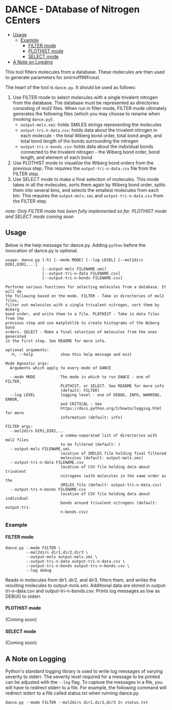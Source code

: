 # DANCE - DAtabase of Nitrogen CEnters

<!-- toc -->

- [Usage](#usage)
  - [Example](#example)
    - [FILTER mode](#filter-mode)
    - [PLOTHIST mode](#plothist-mode)
    - [SELECT mode](#select-mode)
- [A Note on Logging](#a-note-on-logging)

<!-- tocstop -->

This tool filters molecules from a database. These molecules are then used to
generate parameters for smirnoff99frosst.

The heart of the tool is `dance.py`. It should be used as follows:

1. Use FILTER mode to select molecules with a single trivalent nitrogen from the
   database. The database must be represented as directories consisting of mol2
   files. When run in filter mode, FILTER mode ultimately generates the
   following files (which you may choose to rename when invoking `dance.py`):
   - `output-mols.smi`: holds SMILES strings representing the molecules
   - `output-tri-n-data.csv`: holds data about the trivalent nitrogen in each
     molecule - the total Wiberg bond order, total bond angle, and total bond
     length of the bonds surrounding the nitrogen
   - `output-tri-n-bonds.csv`: holds data about the individual bonds connected to
     the trivalent nitrogen - the Wiberg bond order, bond length, and element of
     each bond
2. Use PLOTHIST mode to visualize the Wiberg bond orders from the previous step.
   This requires the `output-tri-n-data.csv` file from the FILTER step.
3. Use SELECT mode to make a final selection of molecules. This mode takes in
   all the molecules, sorts them again by Wiberg bond order, splits them into
   several bins, and selects the smallest molecules from each bin. This requires
   the `output-mols.smi` and `output-tri-n-data.csv` from the FILTER step.

*note: Only FILTER mode has been fully implemented so far. PLOTHIST mode and
SELECT mode coming soon*

## Usage

Below is the help message for dance.py. Adding `python` before the
invocation of dance.py is optional.

```
usage: dance.py [-h] [--mode MODE] [--log LEVEL] [--mol2dirs DIR1,DIR2,...]
                [--output-mols FILENAME.smi]
                [--output-tri-n-data FILENAME.csv]
                [--output-tri-n-bonds FILENAME.csv]

Performs various functions for selecting molecules from a database. It will do
the following based on the mode. FILTER - Take in directories of mol2 files,
filter out molecules with a single trivalent nitrogen, sort them by Wiberg
bond order, and write them to a file. PLOTHIST - Take in data files from the
previous step and use matplotlib to create histograms of the Wiberg bond
orders. SELECT - Make a final selection of molecules from the ones generated
in the first step. See README for more info.

optional arguments:
  -h, --help            show this help message and exit

Mode Agnostic args:
  Arguments which apply to every mode of DANCE

  --mode MODE           The mode in which to run DANCE - one of FILTER,
                        PLOTHIST, or SELECT. See README for more info
                        (default: FILTER)
  --log LEVEL           logging level - one of DEBUG, INFO, WARNING, ERROR,
                        and CRITICAL - See
                        https://docs.python.org/3/howto/logging.html for more
                        information (default: info)

FILTER args:
  --mol2dirs DIR1,DIR2,...
                        a comma-separated list of directories with mol2 files
                        to be filtered (default: )
  --output-mols FILENAME.smi
                        location of SMILES file holding final filtered
                        molecules (default: output-mols.smi)
  --output-tri-n-data FILENAME.csv
                        location of CSV file holding data about trivalent
                        nitrogens (with molecules in the same order as the
                        SMILES file (default: output-tri-n-data.csv)
  --output-tri-n-bonds FILENAME.csv
                        location of CSV file holding data about individual
                        bonds around trivalent nitrogens (default: output-tri-
                        n-bonds.csv)
```

### Example

#### FILTER mode

```
dance.py --mode FILTER \
         --mol2dirs dir1,dir2,dir3 \
         --output-mols output-mols.smi \
         --output-tri-n-data output-tri-n-data.csv \
         --output-tri-n-bonds output-tri-n-bonds.csv \
         --log debug
```

Reads in molecules from dir1, dir2, and dir3, filters them, and writes the
resulting molecules to output-mols.smi. Additional data are stored in
output-tri-n-data.csv and output-tri-n-bonds.csv. Prints log messages as low as
DEBUG to stderr.

#### PLOTHIST mode

(Coming soon)

#### SELECT mode

(Coming soon)

## A Note on Logging

Python's standard logging library is used to write log messages of varying
severity to stderr. The severity level required for a message to be printed can
be adjusted with the `--log` flag. To capture the messages in a file, you will
have to redirect stderr to a file. For example, the following command will
redirect stderr to a file called status.txt when running dance.py.

```
dance.py --mode FILTER --mol2dirs dir1,dir2,dir3 2> status.txt
```
